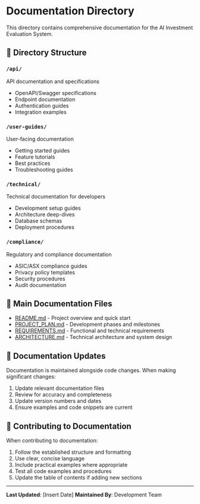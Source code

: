 # Documentation Directory

This directory contains comprehensive documentation for the AI Investment Evaluation System.

## 📁 Directory Structure

### `/api/`
API documentation and specifications
- OpenAPI/Swagger specifications
- Endpoint documentation
- Authentication guides
- Integration examples

### `/user-guides/`
User-facing documentation
- Getting started guides
- Feature tutorials
- Best practices
- Troubleshooting guides

### `/technical/`
Technical documentation for developers
- Development setup guides
- Architecture deep-dives
- Database schemas
- Deployment procedures

### `/compliance/`
Regulatory and compliance documentation
- ASIC/ASX compliance guides
- Privacy policy templates
- Security procedures
- Audit documentation

## 📖 Main Documentation Files

- [README.md](../README.md) - Project overview and quick start
- [PROJECT_PLAN.md](../PROJECT_PLAN.md) - Development phases and milestones
- [REQUIREMENTS.md](../REQUIREMENTS.md) - Functional and technical requirements
- [ARCHITECTURE.md](../ARCHITECTURE.md) - Technical architecture and system design

## 🔄 Documentation Updates

Documentation is maintained alongside code changes. When making significant changes:

1. Update relevant documentation files
2. Review for accuracy and completeness
3. Update version numbers and dates
4. Ensure examples and code snippets are current

## 📝 Contributing to Documentation

When contributing to documentation:

1. Follow the established structure and formatting
2. Use clear, concise language
3. Include practical examples where appropriate
4. Test all code examples and procedures
5. Update the table of contents if adding new sections

---

**Last Updated**: [Insert Date]
**Maintained By**: Development Team
